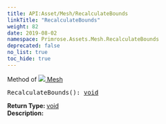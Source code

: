 ```yaml
---
title: API:Asset/Mesh/RecalculateBounds
linkTitle: "RecalculateBounds"
weight: 82
date: 2019-08-02
namespace: Primrose.Assets.Mesh.RecalculateBounds
deprecated: false
no_list: true
toc_hide: true
---
```

Method of <a href="/docs/api-reference/Class/Mesh"><img src="/icons/silk/default.png"/>&nbsp;Mesh</a>
<pre class="method-declaration">
RecalculateBounds(): <a class="type" href="/docs/api-reference/System/void">void</a></pre>
<b>Return Type: </b>
<a class="type" href="/docs/api-reference/System/void">void</a>
<br/>
<b>Description: </b>